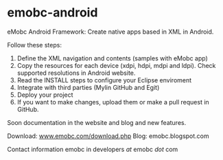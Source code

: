 emobc-android
=============

eMobc Android Framework: Create native apps based in XML in Android.

Follow these steps:

1) Define the XML navigation and contents (samples with eMobc app)
2) Copy the resources for each device (xdpi, hdpi, mdpi and ldpi). 
Check supported resolutions in Android website.
3) Read the INSTALL steps to configure your Eclipse enviroment
4) Integrate with third parties (Mylin GitHub and Egit)
5) Deploy your project
6) If you want to make changes, upload them or make a pull request in GitHub.

Soon documentation in the website and blog and new features.

Download: www.emobc.com/download.php
Blog: emobc.blogspot.com

Contact information emobc in developers _at_ emobc _dot_ com